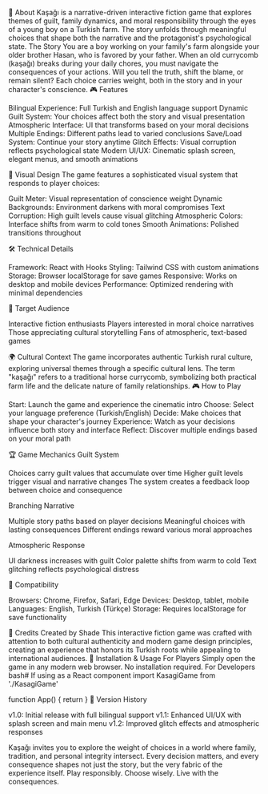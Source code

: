 📖 About
Kaşağı is a narrative-driven interactive fiction game that explores themes of guilt, family dynamics, and moral responsibility through the eyes of a young boy on a Turkish farm. The story unfolds through meaningful choices that shape both the narrative and the protagonist's psychological state.
The Story
You are a boy working on your family's farm alongside your older brother Hasan, who is favored by your father. When an old currycomb (kaşağı) breaks during your daily chores, you must navigate the consequences of your actions. Will you tell the truth, shift the blame, or remain silent? Each choice carries weight, both in the story and in your character's conscience.
🎮 Features

Bilingual Experience: Full Turkish and English language support
Dynamic Guilt System: Your choices affect both the story and visual presentation
Atmospheric Interface: UI that transforms based on your moral decisions
Multiple Endings: Different paths lead to varied conclusions
Save/Load System: Continue your story anytime
Glitch Effects: Visual corruption reflects psychological state
Modern UI/UX: Cinematic splash screen, elegant menus, and smooth animations

🎨 Visual Design
The game features a sophisticated visual system that responds to player choices:

Guilt Meter: Visual representation of conscience weight
Dynamic Backgrounds: Environment darkens with moral compromises
Text Corruption: High guilt levels cause visual glitching
Atmospheric Colors: Interface shifts from warm to cold tones
Smooth Animations: Polished transitions throughout

🛠️ Technical Details

Framework: React with Hooks
Styling: Tailwind CSS with custom animations
Storage: Browser localStorage for save games
Responsive: Works on desktop and mobile devices
Performance: Optimized rendering with minimal dependencies

🎯 Target Audience

Interactive fiction enthusiasts
Players interested in moral choice narratives
Those appreciating cultural storytelling
Fans of atmospheric, text-based games

🌍 Cultural Context
The game incorporates authentic Turkish rural culture, exploring universal themes through a specific cultural lens. The term "kaşağı" refers to a traditional horse currycomb, symbolizing both practical farm life and the delicate nature of family relationships.
🎮 How to Play

Start: Launch the game and experience the cinematic intro
Choose: Select your language preference (Turkish/English)
Decide: Make choices that shape your character's journey
Experience: Watch as your decisions influence both story and interface
Reflect: Discover multiple endings based on your moral path

🏆 Game Mechanics
Guilt System

Choices carry guilt values that accumulate over time
Higher guilt levels trigger visual and narrative changes
The system creates a feedback loop between choice and consequence

Branching Narrative

Multiple story paths based on player decisions
Meaningful choices with lasting consequences
Different endings reward various moral approaches

Atmospheric Response

UI darkness increases with guilt
Color palette shifts from warm to cold
Text glitching reflects psychological distress

📱 Compatibility

Browsers: Chrome, Firefox, Safari, Edge
Devices: Desktop, tablet, mobile
Languages: English, Turkish (Türkçe)
Storage: Requires localStorage for save functionality

🎨 Credits
Created by Shade
This interactive fiction game was crafted with attention to both cultural authenticity and modern game design principles, creating an experience that honors its Turkish roots while appealing to international audiences.
🚀 Installation & Usage
For Players
Simply open the game in any modern web browser. No installation required.
For Developers
bash# If using as a React component
import KasagiGame from './KasagiGame'

function App() {
  return <KasagiGame />
}
🔄 Version History

v1.0: Initial release with full bilingual support
v1.1: Enhanced UI/UX with splash screen and main menu
v1.2: Improved glitch effects and atmospheric responses


Kaşağı invites you to explore the weight of choices in a world where family, tradition, and personal integrity intersect. Every decision matters, and every consequence shapes not just the story, but the very fabric of the experience itself.
Play responsibly. Choose wisely. Live with the consequences.
